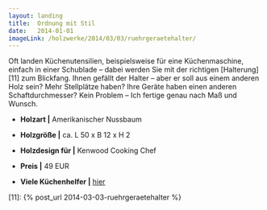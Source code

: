 ```yaml
---
layout: landing
title:  Ordnung mit Stil
date:   2014-01-01
imageLink: /holzwerke/2014/03/03/ruehrgeraetehalter/
---
```


Oft landen Küchenutensilien, beispielsweise für eine Küchenmaschine, 
einfach in einer Schublade – dabei werden Sie mit der richtigen [Halterung][11] zum Blickfang. 
Ihnen gefällt der Halter – aber er soll aus einem anderen Holz sein? 
Mehr Stellplätze haben? Ihre Geräte haben einen anderen Schaftdurchmesser? 
Kein Problem – Ich fertige genau nach Maß und Wunsch. 

* **Holzart \|** Amerikanischer Nussbaum
* **Holzgröße \|** ca. L 50 x B 12 x H 2
* **Holzdesign für \|** Kenwood Cooking Chef
* **Preis \|** 49 EUR

* **Viele Küchenhelfer \|** <a href="{{ site.baseurl }}/holzwerke">hier</a>



[11]: {% post_url 2014-03-03-ruehrgeraetehalter %}
